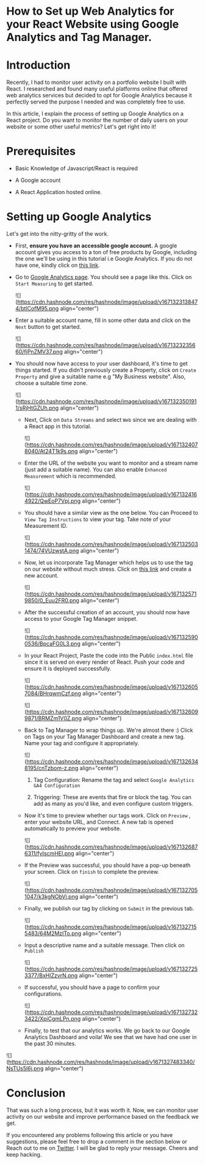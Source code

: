 # How to Set up Web Analytics for your React Website using Google Analytics and Tag Manager.

# Introduction

Recently, I had to monitor user activity on a portfolio website I built with React. I researched and found many useful platforms online that offered web analytics services but decided to opt for Google Analytics because it perfectly served the purpose I needed and was completely free to use.

In this article, I explain the process of setting up Google Analytics on a React project. Do you want to monitor the number of daily users on your website or some other useful metrics? Let's get right into it!

# Prerequisites

*   Basic Knowledge of Javascript/React is required
    
*   A Google account
    
*   A React Application hosted online.
    

# Setting up Google Analytics

Let's get into the nitty-gritty of the work.

*   First, **ensure you have an accessible google account.** A google account gives you access to a ton of free products by Google, including the one we'll be using in this tutorial i.e Google Analytics. If you do not have one, kindly click on [this link](https://www.google.com/account/about/).
    
*   Go to [Google Analytics page](https://analytics.google.com/). You should see a page like this. Click on `Start Measuring` to get started.
    
    ![](https://cdn.hashnode.com/res/hashnode/image/upload/v1671323138474/btlCofM95.png align="center")
    
*   Enter a suitable account name, fill in some other data and click on the `Next` button to get started.
    
    ![](https://cdn.hashnode.com/res/hashnode/image/upload/v1671323235660/fjPnZMV37.png align="center")
    
*   You should now have access to your user dashboard, it's time to get things started. If you didn't previously create a Property, click on `Create Property` and give a suitable name e.g "My Business website". Also, choose a suitable time zone.
    
    ![](https://cdn.hashnode.com/res/hashnode/image/upload/v1671323501911/sRjHtGZUh.png align="center")
    
    *   Next, Click on `Data Streams` and select `Web` since we are dealing with a React app in this tutorial.
        
        ![](https://cdn.hashnode.com/res/hashnode/image/upload/v1671324078040/At24T1k9s.png align="center")
        
    *   Enter the URL of the website you want to monitor and a stream name (just add a suitable name). You can also enable `Enhanced Measurement` which is recommended.
        
        ![](https://cdn.hashnode.com/res/hashnode/image/upload/v1671324164922/QwEoP7Vpj.png align="center")
        
    *   You should have a similar view as the one below. You can Proceed to `View Tag Instructions` to view your tag. Take note of your Measurement ID.
        
        ![](https://cdn.hashnode.com/res/hashnode/image/upload/v1671325031474/74VUzwstA.png align="center")
        
    *   Now, let us incorporate Tag Manager which helps us to use the tag on our website without much stress. Click on [this link](https://tagmanager.google.com/) and create a new account.
        
        ![](https://cdn.hashnode.com/res/hashnode/image/upload/v1671325719850/0_Euu2FR0.png align="center")
        
    *   After the successful creation of an account, you should now have access to your Google Tag Manager snippet.
        
        ![](https://cdn.hashnode.com/res/hashnode/image/upload/v1671325900536/BpcaFG0L3.png align="center")
        
    *   In your React Project, Paste the code into the Public `index.html` file since it is served on every render of React. Push your code and ensure it is deployed successfully.
        
        ![](https://cdn.hashnode.com/res/hashnode/image/upload/v1671326057084/BHrqwmCzf.png align="center")
        
        ![](https://cdn.hashnode.com/res/hashnode/image/upload/v1671326099871/BRMZm1V0Z.png align="center")
        
    *   Back to Tag Manager to wrap things up. We're almost there :) Click on Tags on your Tag Manager Dashboard and create a new tag. Name your tag and configure it appropriately.
        
        ![](https://cdn.hashnode.com/res/hashnode/image/upload/v1671326348195/cnTzbom-z.png align="center")
        
        1.  Tag Configuration: Rename the tag and select `Google Analytics GA4 Configuration`
            
        2.  Triggering: These are events that fire or block the tag. You can add as many as you'd like, and even configure custom triggers.
            
    *   Now it's time to preview whether our tags work. Click on `Preview` , enter your website URL, and Connect. A new tab is opened automatically to preview your website.
        
        ![](https://cdn.hashnode.com/res/hashnode/image/upload/v1671326876311/fyIscmHEl.png align="center")
        
    *   If the Preview was successful, you should have a pop-up beneath your screen. Click on `finish` to complete the preview.
        
        ![](https://cdn.hashnode.com/res/hashnode/image/upload/v1671327051047/k3kgNObVj.png align="center")
        
    *   Finally, we publish our tag by clicking on `Submit` in the previous tab.
        
        ![](https://cdn.hashnode.com/res/hashnode/image/upload/v1671327155483/64M2MzITo.png align="center")
        
    *   Input a descriptive name and a suitable message. Then click on `Publish`
        
        ![](https://cdn.hashnode.com/res/hashnode/image/upload/v1671327253377/BxHlZzvrN.png align="center")
        
    *   If successful, you should have a page to confirm your configurations.
        
        ![](https://cdn.hashnode.com/res/hashnode/image/upload/v1671327323422/XpiCgmLPn.png align="center")
        
    *   Finally, to test that our analytics works. We go back to our Google Analytics Dashboard and voila! We see that we have had one user in the past 30 minutes.
        

![](https://cdn.hashnode.com/res/hashnode/image/upload/v1671327483340/NsTUs5l6j.png align="center")

# Conclusion

That was such a long process, but it was worth it. Now, we can monitor user activity on our website and improve performance based on the feedback we get.

If you encountered any problems following this article or you have suggestions, please feel free to drop a comment in the section below or Reach out to me on [Twitter](https://twitter.com/@iambenjamen). I will be glad to reply your message. Cheers and keep hacking.